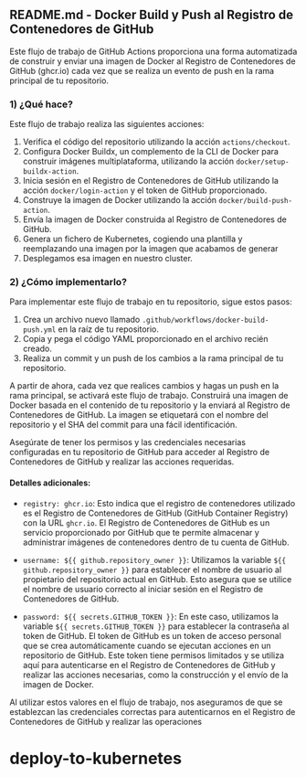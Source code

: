 ## README.md - Docker Build y Push al Registro de Contenedores de GitHub

Este flujo de trabajo de GitHub Actions proporciona una forma automatizada de construir y enviar una imagen de Docker al Registro de Contenedores de GitHub (ghcr.io) cada vez que se realiza un evento de push en la rama principal de tu repositorio.

### 1) ¿Qué hace?

Este flujo de trabajo realiza las siguientes acciones:

1. Verifica el código del repositorio utilizando la acción `actions/checkout`.
2. Configura Docker Buildx, un complemento de la CLI de Docker para construir imágenes multiplataforma, utilizando la acción `docker/setup-buildx-action`.
3. Inicia sesión en el Registro de Contenedores de GitHub utilizando la acción `docker/login-action` y el token de GitHub proporcionado.
4. Construye la imagen de Docker utilizando la acción `docker/build-push-action`.
5. Envía la imagen de Docker construida al Registro de Contenedores de GitHub.
6. Genera un fichero de Kubernetes, cogiendo una plantilla y reemplazando una imagen por la imagen que acabamos de generar
7. Desplegamos esa imagen en nuestro cluster.

### 2) ¿Cómo implementarlo?

Para implementar este flujo de trabajo en tu repositorio, sigue estos pasos:

1. Crea un archivo nuevo llamado `.github/workflows/docker-build-push.yml` en la raíz de tu repositorio.
2. Copia y pega el código YAML proporcionado en el archivo recién creado.
3. Realiza un commit y un push de los cambios a la rama principal de tu repositorio.

A partir de ahora, cada vez que realices cambios y hagas un push en la rama principal, se activará este flujo de trabajo. Construirá una imagen de Docker basada en el contenido de tu repositorio y la enviará al Registro de Contenedores de GitHub. La imagen se etiquetará con el nombre del repositorio y el SHA del commit para una fácil identificación.

Asegúrate de tener los permisos y las credenciales necesarias configuradas en tu repositorio de GitHub para acceder al Registro de Contenedores de GitHub y realizar las acciones requeridas.

#### Detalles adicionales:

- `registry: ghcr.io`: Esto indica que el registro de contenedores utilizado es el Registro de Contenedores de GitHub (GitHub Container Registry) con la URL `ghcr.io`. El Registro de Contenedores de GitHub es un servicio proporcionado por GitHub que te permite almacenar y administrar imágenes de contenedores dentro de tu cuenta de GitHub.

- `username: ${{ github.repository_owner }}`: Utilizamos la variable `${{ github.repository_owner }}` para establecer el nombre de usuario al propietario del repositorio actual en GitHub. Esto asegura que se utilice el nombre de usuario correcto al iniciar sesión en el Registro de Contenedores de GitHub.

- `password: ${{ secrets.GITHUB_TOKEN }}`: En este caso, utilizamos la variable `${{ secrets.GITHUB_TOKEN }}` para establecer la contraseña al token de GitHub. El token de GitHub es un token de acceso personal que se crea automáticamente cuando se ejecutan acciones en un repositorio de GitHub. Este token tiene permisos limitados y se utiliza aquí para autenticarse en el Registro de Contenedores de GitHub y realizar las acciones necesarias, como la construcción y el envío de la imagen de Docker.

Al utilizar estos valores en el flujo de trabajo, nos aseguramos de que se establezcan las credenciales correctas para autenticarnos en el Registro de Contenedores de GitHub y realizar las operaciones

# deploy-to-kubernetes
